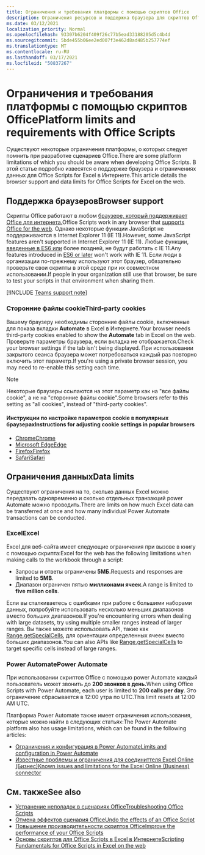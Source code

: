 ```yaml
---
title: Ограничения и требования платформы с помощью скриптов Office
description: Ограничения ресурсов и поддержка браузера для скриптов Office при работе с Excel в Интернете
ms.date: 03/12/2021
localization_priority: Normal
ms.openlocfilehash: 93307b6204f409f26c77b5ead33188205d5c4b4d
ms.sourcegitcommit: 5bde455b06ee2ed007f3e462d8ad485b257774ef
ms.translationtype: MT
ms.contentlocale: ru-RU
ms.lasthandoff: 03/17/2021
ms.locfileid: "50837267"
---
```

# <a name="platform-limits-and-requirements-with-office-scripts"></a><span data-ttu-id="fb09d-103">Ограничения и требования платформы с помощью скриптов Office</span><span class="sxs-lookup"><span data-stu-id="fb09d-103">Platform limits and requirements with Office Scripts</span></span>

<span data-ttu-id="fb09d-104">Существуют некоторые ограничения платформы, о которых следует помнить при разработке сценариев Office.</span><span class="sxs-lookup"><span data-stu-id="fb09d-104">There are some platform limitations of which you should be aware when developing Office Scripts.</span></span> <span data-ttu-id="fb09d-105">В этой статье подробно извесятся о поддержке браузера и ограничениях данных для Office Scripts for Excel в Интернете.</span><span class="sxs-lookup"><span data-stu-id="fb09d-105">This article details the browser support and data limits for Office Scripts for Excel on the web.</span></span>

## <a name="browser-support"></a><span data-ttu-id="fb09d-106">Поддержка браузеров</span><span class="sxs-lookup"><span data-stu-id="fb09d-106">Browser support</span></span>

<span data-ttu-id="fb09d-107">Скрипты Office работают в любом [браузере, который поддерживает Office для интернета.](https://support.microsoft.com/office/ad1303e0-a318-47aa-b409-d3a5eb44e452)</span><span class="sxs-lookup"><span data-stu-id="fb09d-107">Office Scripts work in any browser that [supports Office for the web](https://support.microsoft.com/office/ad1303e0-a318-47aa-b409-d3a5eb44e452).</span></span> <span data-ttu-id="fb09d-108">Однако некоторые функции JavaScript не поддерживаются в Internet Explorer 11 (IE 11).</span><span class="sxs-lookup"><span data-stu-id="fb09d-108">However, some JavaScript features aren't supported in Internet Explorer 11 (IE 11).</span></span> <span data-ttu-id="fb09d-109">Любые функции, [введенные в ES6 или](https://www.w3schools.com/Js/js_es6.asp) более поздней, не будут работать с IE 11.</span><span class="sxs-lookup"><span data-stu-id="fb09d-109">Any features introduced in [ES6 or later](https://www.w3schools.com/Js/js_es6.asp) won't work with IE 11.</span></span> <span data-ttu-id="fb09d-110">Если люди в организации по-прежнему используют этот браузер, обязательно проверьте свои скрипты в этой среде при их совместном использовании.</span><span class="sxs-lookup"><span data-stu-id="fb09d-110">If people in your organization still use that browser, be sure to test your scripts in that environment when sharing them.</span></span>

[!INCLUDE [Teams support note](../includes/teams-support-note.md)]

### <a name="third-party-cookies"></a><span data-ttu-id="fb09d-111">Сторонние файлы cookie</span><span class="sxs-lookup"><span data-stu-id="fb09d-111">Third-party cookies</span></span>

<span data-ttu-id="fb09d-112">Вашему браузеру необходимы сторонние файлы cookie, включенные для показа вкладки **Automate** в Excel в Интернете.</span><span class="sxs-lookup"><span data-stu-id="fb09d-112">Your browser needs third-party cookies enabled to show the **Automate** tab in Excel on the web.</span></span> <span data-ttu-id="fb09d-113">Проверьте параметры браузера, если вкладка не отображается.</span><span class="sxs-lookup"><span data-stu-id="fb09d-113">Check your browser settings if the tab isn't being displayed.</span></span> <span data-ttu-id="fb09d-114">При использовании закрытого сеанса браузера может потребоваться каждый раз повторно включить этот параметр.</span><span class="sxs-lookup"><span data-stu-id="fb09d-114">If you're using a private browser session, you may need to re-enable this setting each time.</span></span>

> [!NOTE]
> <span data-ttu-id="fb09d-115">Некоторые браузеры ссылаются на этот параметр как на "все файлы cookie", а не на "сторонние файлы cookie".</span><span class="sxs-lookup"><span data-stu-id="fb09d-115">Some browsers refer to this setting as "all cookies", instead of "third-party cookies".</span></span>

#### <a name="instructions-for-adjusting-cookie-settings-in-popular-browsers"></a><span data-ttu-id="fb09d-116">Инструкции по настройке параметров cookie в популярных браузерах</span><span class="sxs-lookup"><span data-stu-id="fb09d-116">Instructions for adjusting cookie settings in popular browsers</span></span>

- [<span data-ttu-id="fb09d-117">Chrome</span><span class="sxs-lookup"><span data-stu-id="fb09d-117">Chrome</span></span>](https://support.google.com/chrome/answer/95647)
- [<span data-ttu-id="fb09d-118">Microsoft Edge</span><span class="sxs-lookup"><span data-stu-id="fb09d-118">Edge</span></span>](https://support.microsoft.com/microsoft-edge/temporarily-allow-cookies-and-site-data-in-microsoft-edge-597f04f2-c0ce-f08c-7c2b-541086362bd2)
- [<span data-ttu-id="fb09d-119">Firefox</span><span class="sxs-lookup"><span data-stu-id="fb09d-119">Firefox</span></span>](https://support.mozilla.org/kb/disable-third-party-cookies)
- [<span data-ttu-id="fb09d-120">Safari</span><span class="sxs-lookup"><span data-stu-id="fb09d-120">Safari</span></span>](https://support.apple.com/guide/safari/manage-cookies-and-website-data-sfri11471/mac)

## <a name="data-limits"></a><span data-ttu-id="fb09d-121">Ограничения данных</span><span class="sxs-lookup"><span data-stu-id="fb09d-121">Data limits</span></span>

<span data-ttu-id="fb09d-122">Существуют ограничения на то, сколько данных Excel можно передавать одновременно и сколько отдельных транзакций power Automate можно проводить.</span><span class="sxs-lookup"><span data-stu-id="fb09d-122">There are limits on how much Excel data can be transferred at once and how many individual Power Automate transactions can be conducted.</span></span>

### <a name="excel"></a><span data-ttu-id="fb09d-123">Excel</span><span class="sxs-lookup"><span data-stu-id="fb09d-123">Excel</span></span>

<span data-ttu-id="fb09d-124">Excel для веб-сайта имеет следующие ограничения при вызове в книгу с помощью скрипта:</span><span class="sxs-lookup"><span data-stu-id="fb09d-124">Excel for the web has the following limitations when making calls to the workbook through a script:</span></span>

- <span data-ttu-id="fb09d-125">Запросы и ответы ограничены **5МБ.**</span><span class="sxs-lookup"><span data-stu-id="fb09d-125">Requests and responses are limited to **5MB**.</span></span>
- <span data-ttu-id="fb09d-126">Диапазон ограничен пятью **миллионами ячеек.**</span><span class="sxs-lookup"><span data-stu-id="fb09d-126">A range is limited to **five million cells**.</span></span>

<span data-ttu-id="fb09d-127">Если вы сталкиваетесь с ошибками при работе с большими наборами данных, попробуйте использовать несколько меньших диапазонов вместо больших диапазонов.</span><span class="sxs-lookup"><span data-stu-id="fb09d-127">If you're encountering errors when dealing with large datasets, try using multiple smaller ranges instead of larger ranges.</span></span> <span data-ttu-id="fb09d-128">Вы также можете использовать API, такие как [Range.getSpecialCells,](/javascript/api/office-scripts/excelscript/excelscript.range#getspecialcells-celltype--cellvaluetype-) для ориентации определенных ячеек вместо больших диапазонов.</span><span class="sxs-lookup"><span data-stu-id="fb09d-128">You can also APIs like [Range.getSpecialCells](/javascript/api/office-scripts/excelscript/excelscript.range#getspecialcells-celltype--cellvaluetype-) to target specific cells instead of large ranges.</span></span>

### <a name="power-automate"></a><span data-ttu-id="fb09d-129">Power Automate</span><span class="sxs-lookup"><span data-stu-id="fb09d-129">Power Automate</span></span>

<span data-ttu-id="fb09d-130">При использовании скриптов Office с помощью power Automate каждый пользователь может звонить до **200 звонков в день.**</span><span class="sxs-lookup"><span data-stu-id="fb09d-130">When using Office Scripts with Power Automate, each user is limited to **200 calls per day**.</span></span> <span data-ttu-id="fb09d-131">Это ограничение сбрасывается в 12:00 утра по UTC.</span><span class="sxs-lookup"><span data-stu-id="fb09d-131">This limit resets at 12:00 AM UTC.</span></span>

<span data-ttu-id="fb09d-132">Платформа Power Automate также имеет ограничения использования, которые можно найти в следующих статьях:</span><span class="sxs-lookup"><span data-stu-id="fb09d-132">The Power Automate platform also has usage limitations, which can be found in the following articles:</span></span>

- [<span data-ttu-id="fb09d-133">Ограничения и конфигурация в Power Automate</span><span class="sxs-lookup"><span data-stu-id="fb09d-133">Limits and configuration in Power Automate</span></span>](/power-automate/limits-and-config)
- [<span data-ttu-id="fb09d-134">Известные проблемы и ограничения для соединиттеля Excel Online (Бизнес)</span><span class="sxs-lookup"><span data-stu-id="fb09d-134">Known issues and limitations for the Excel Online (Business) connector</span></span>](/connectors/excelonlinebusiness/#known-issues-and-limitations)

## <a name="see-also"></a><span data-ttu-id="fb09d-135">См. также</span><span class="sxs-lookup"><span data-stu-id="fb09d-135">See also</span></span>

- [<span data-ttu-id="fb09d-136">Устранение неполадок в сценариях Office</span><span class="sxs-lookup"><span data-stu-id="fb09d-136">Troubleshooting Office Scripts</span></span>](troubleshooting.md)
- [<span data-ttu-id="fb09d-137">Отмена эффектов сценария Office</span><span class="sxs-lookup"><span data-stu-id="fb09d-137">Undo the effects of an Office Script</span></span>](undo.md)
- [<span data-ttu-id="fb09d-138">Повышение производительности скриптов Office</span><span class="sxs-lookup"><span data-stu-id="fb09d-138">Improve the performance of your Office Scripts</span></span>](../develop/web-client-performance.md)
- [<span data-ttu-id="fb09d-139">Основы скриптов для Office Scripts в Excel в Интернете</span><span class="sxs-lookup"><span data-stu-id="fb09d-139">Scripting Fundamentals for Office Scripts in Excel on the web</span></span>](../develop/scripting-fundamentals.md)
